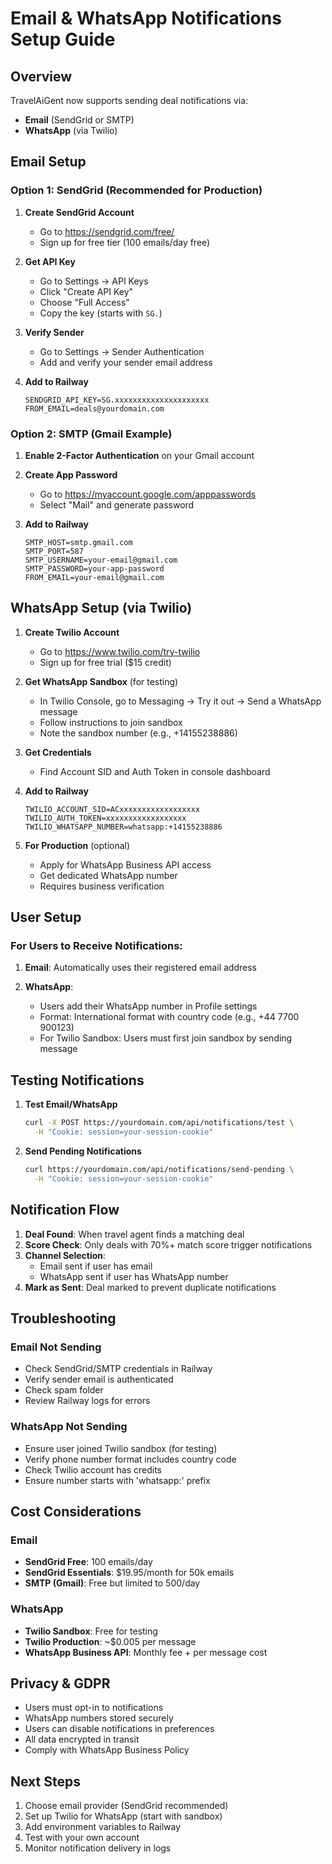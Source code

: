 # Email & WhatsApp Notifications Setup Guide

## Overview

TravelAiGent now supports sending deal notifications via:
- **Email** (SendGrid or SMTP)
- **WhatsApp** (via Twilio)

## Email Setup

### Option 1: SendGrid (Recommended for Production)

1. **Create SendGrid Account**
   - Go to https://sendgrid.com/free/
   - Sign up for free tier (100 emails/day free)
   
2. **Get API Key**
   - Go to Settings → API Keys
   - Click "Create API Key"
   - Choose "Full Access"
   - Copy the key (starts with `SG.`)

3. **Verify Sender**
   - Go to Settings → Sender Authentication
   - Add and verify your sender email address

4. **Add to Railway**
   ```
   SENDGRID_API_KEY=SG.xxxxxxxxxxxxxxxxxxxxx
   FROM_EMAIL=deals@yourdomain.com
   ```

### Option 2: SMTP (Gmail Example)

1. **Enable 2-Factor Authentication** on your Gmail account

2. **Create App Password**
   - Go to https://myaccount.google.com/apppasswords
   - Select "Mail" and generate password

3. **Add to Railway**
   ```
   SMTP_HOST=smtp.gmail.com
   SMTP_PORT=587
   SMTP_USERNAME=your-email@gmail.com
   SMTP_PASSWORD=your-app-password
   FROM_EMAIL=your-email@gmail.com
   ```

## WhatsApp Setup (via Twilio)

1. **Create Twilio Account**
   - Go to https://www.twilio.com/try-twilio
   - Sign up for free trial ($15 credit)

2. **Get WhatsApp Sandbox** (for testing)
   - In Twilio Console, go to Messaging → Try it out → Send a WhatsApp message
   - Follow instructions to join sandbox
   - Note the sandbox number (e.g., +14155238886)

3. **Get Credentials**
   - Find Account SID and Auth Token in console dashboard

4. **Add to Railway**
   ```
   TWILIO_ACCOUNT_SID=ACxxxxxxxxxxxxxxxxxx
   TWILIO_AUTH_TOKEN=xxxxxxxxxxxxxxxxxx
   TWILIO_WHATSAPP_NUMBER=whatsapp:+14155238886
   ```

5. **For Production** (optional)
   - Apply for WhatsApp Business API access
   - Get dedicated WhatsApp number
   - Requires business verification

## User Setup

### For Users to Receive Notifications:

1. **Email**: Automatically uses their registered email address

2. **WhatsApp**: 
   - Users add their WhatsApp number in Profile settings
   - Format: International format with country code (e.g., +44 7700 900123)
   - For Twilio Sandbox: Users must first join sandbox by sending message

## Testing Notifications

1. **Test Email/WhatsApp**
   ```bash
   curl -X POST https://yourdomain.com/api/notifications/test \
     -H "Cookie: session=your-session-cookie"
   ```

2. **Send Pending Notifications**
   ```bash
   curl https://yourdomain.com/api/notifications/send-pending \
     -H "Cookie: session=your-session-cookie"
   ```

## Notification Flow

1. **Deal Found**: When travel agent finds a matching deal
2. **Score Check**: Only deals with 70%+ match score trigger notifications
3. **Channel Selection**: 
   - Email sent if user has email
   - WhatsApp sent if user has WhatsApp number
4. **Mark as Sent**: Deal marked to prevent duplicate notifications

## Troubleshooting

### Email Not Sending
- Check SendGrid/SMTP credentials in Railway
- Verify sender email is authenticated
- Check spam folder
- Review Railway logs for errors

### WhatsApp Not Sending
- Ensure user joined Twilio sandbox (for testing)
- Verify phone number format includes country code
- Check Twilio account has credits
- Ensure number starts with 'whatsapp:' prefix

## Cost Considerations

### Email
- **SendGrid Free**: 100 emails/day
- **SendGrid Essentials**: $19.95/month for 50k emails
- **SMTP (Gmail)**: Free but limited to 500/day

### WhatsApp
- **Twilio Sandbox**: Free for testing
- **Twilio Production**: ~$0.005 per message
- **WhatsApp Business API**: Monthly fee + per message cost

## Privacy & GDPR

- Users must opt-in to notifications
- WhatsApp numbers stored securely
- Users can disable notifications in preferences
- All data encrypted in transit
- Comply with WhatsApp Business Policy

## Next Steps

1. Choose email provider (SendGrid recommended)
2. Set up Twilio for WhatsApp (start with sandbox)
3. Add environment variables to Railway
4. Test with your own account
5. Monitor notification delivery in logs